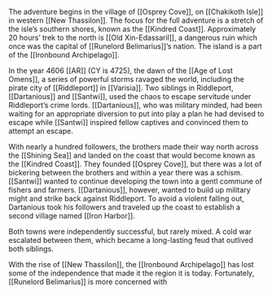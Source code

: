 The adventure begins in the village of [[Osprey Cove]], on [[Chakikoth Isle]] in western [[New Thassilon]]. The focus for the full adventure is a stretch of the isle’s southern shores, known as the [[Kindred Coast]]. Approximately 20 hours’ trek to the north is [[Old Xin-Edassaril]], a dangerous ruin which once was the capital of [[Runelord Belimarius]]’s nation. The island is a part of the [[Ironbound Archipelago]]. 

In the year 4606 [[AR]] (CY is 4725), the dawn of the [[Age of Lost Omens]], a series of powerful storms ravaged the world, including the pirate city of [[Riddleport]] in [[Varisia]]. Two siblings in Riddleport, [[Dartanious]] and [[Santwi]], used the chaos to escape servitude under Riddleport’s crime lords. [[Dartanious]], who was military minded, had been waiting for an appropriate diversion to put into play a plan he had devised to escape while [[Santwi]] inspired fellow captives and convinced them to attempt an escape.

With nearly a hundred followers, the brothers made their way north across the [[Shining Sea]] and landed on the coast that would become known as the [[Kindred Coast]]. They founded [[Osprey Cove]], but there was a lot of bickering between the brothers and within a year there was a schism. [[Santwi]] wanted to continue developing the town into a gentl commune of fishers and farmers. [[Dartanious]], however, wanted to build up military might and strike back against Riddleport. To avoid a violent falling out, Dartanious took his followers and traveled up the coast to establish a second village named [[Iron Harbor]].

Both towns were independently successful, but rarely mixed. A cold war escalated between them, which became a long-lasting feud that outlived both siblings.

With the rise of [[New Thassilon]], the [[Ironbound Archipelago]] has lost some of the independence that made it the region it is today. Fortunately, [[Runelord Belimarius]] is more concerned with 